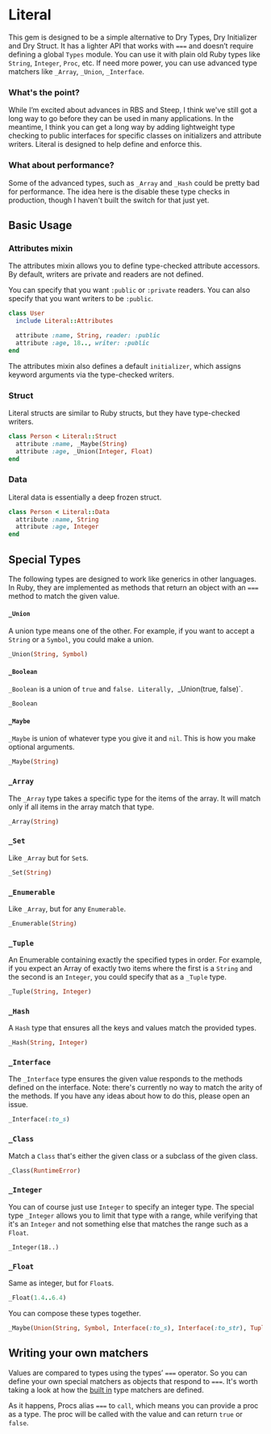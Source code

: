 # Literal

This gem is designed to be a simple alternative to Dry Types, Dry Initializer and Dry Struct. It has a lighter API that works with `===` and doesn’t require defining a global `Types` module. You can use it with plain old Ruby types like `String`, `Integer`, `Proc`, etc. If need more power, you can use advanced type matchers like `_Array`, `_Union`, `_Interface`.

### What's the point?

While I’m excited about advances in RBS and Steep, I think we've still got a long way to go before they can be used in many applications. In the meantime, I think you can get a long way by adding lightweight type checking to public interfaces for specific classes on initializers and attribute writers. Literal is designed to help define and enforce this.

### What about performance?

Some of the advanced types, such as `_Array` and `_Hash` could be pretty bad for performance. The idea here is the disable these type checks in production, though I haven't built the switch for that just yet.

## Basic Usage

### Attributes mixin

The attributes mixin allows you to define type-checked attribute accessors. By default, writers are private and readers are not defined.

You can specify that you want `:public` or `:private` readers. You can also specify that you want writers to be `:public`.

```ruby
class User
  include Literal::Attributes

  attribute :name, String, reader: :public
  attribute :age, 18.., writer: :public
end
```

The attributes mixin also defines a default `initializer`, which assigns keyword arguments via the type-checked writers.

### Struct

Literal structs are similar to Ruby structs, but they have type-checked writers.

```ruby
class Person < Literal::Struct
  attribute :name, _Maybe(String)
  attribute :age, _Union(Integer, Float)
end
```

### Data

Literal data is essentially a deep frozen struct.

```ruby
class Person < Literal::Data
  attribute :name, String
  attribute :age, Integer
end
```

## Special Types

The following types are designed to work like generics in other languages. In Ruby, they are implemented as methods that return an object with an `===` method to match the given value.

#### `_Union`

A union type means one of the other. For example, if you want to accept a `String` or a `Symbol`, you could make a union.

```ruby
_Union(String, Symbol)
```

#### `_Boolean`

`_Boolean` is a union of `true` and `false. Literally, `_Union(true, false)`.

```ruby
_Boolean
```

#### `_Maybe`

`_Maybe` is union of whatever type you give it and `nil`. This is how you make optional arguments.

```ruby
_Maybe(String)
```

### `_Array`

The `_Array` type takes a specific type for the items of the array. It will match only if all items in the array match that type.

```ruby
_Array(String)
```

### `_Set`

Like `_Array` but for `Set`s.

```ruby
_Set(String)
```

### `_Enumerable`

Like `_Array`, but for any `Enumerable`.

```ruby
_Enumerable(String)
```

### `_Tuple`
An Enumerable containing exactly the specified types in order. For example, if you expect an Array of exactly two items where the first is a `String` and the second is an `Integer`, you could specify that as a `_Tuple` type.

```ruby
_Tuple(String, Integer)
```

### `_Hash`

A `Hash` type that ensures all the keys and values match the provided types.

```ruby
_Hash(String, Integer)
```

### `_Interface`
The `_Interface` type ensures the given value responds to the methods defined on the interface. Note: there's currently no way to match the arity of the methods. If you have any ideas about how to do this, please open an issue.

```ruby
_Interface(:to_s)
```

### `_Class`

Match a `Class` that's either the given class or a subclass of the given class.

```ruby
_Class(RuntimeError)
```

### `_Integer`
You can of course just use `Integer` to specify an integer type. The special type `_Integer` allows you to limit that type with a range, while verifying that it's an `Integer` and not something else that matches the range such as a `Float`.

```
_Integer(18..)
```

### `_Float`

Same as integer, but for `Float`s.

```ruby
_Float(1.4..6.4)
```

You can compose these types together.

```ruby
_Maybe(Union(String, Symbol, Interface(:to_s), Interface(:to_str), Tuple(String, Symbol)))
```

## Writing your own matchers

Values are compared to types using the types’ `===` operator. So you can define your own special matchers as objects that respond to `===`. It's worth taking a look at how the [built in](https://github.com/joeldrapper/literal/tree/main/lib/literal/types) type matchers are defined.

As it happens, Procs alias `===` to `call`, which means you can provide a proc as a type. The proc will be called with the value and can return `true` or `false`.
